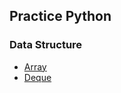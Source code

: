 ## Practice Python

### Data Structure

- [Array](./data_structures/array.py)
- [Deque](./data_structures/deque.py)

